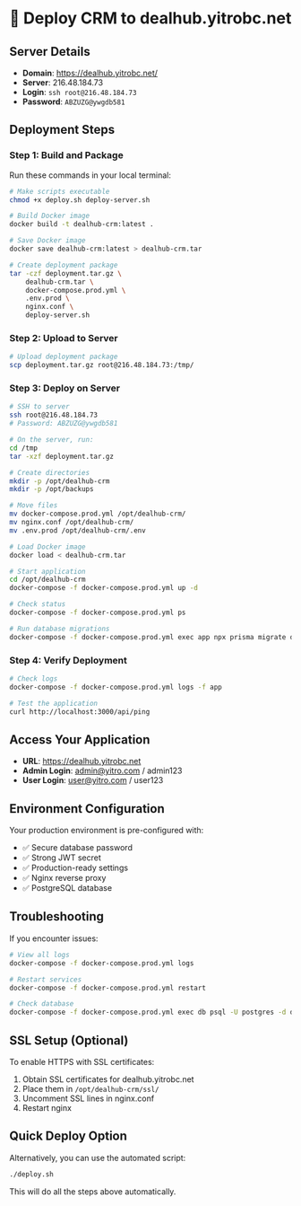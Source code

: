 # 🚀 Deploy CRM to dealhub.yitrobc.net

## Server Details
- **Domain**: https://dealhub.yitrobc.net/
- **Server**: 216.48.184.73
- **Login**: `ssh root@216.48.184.73`
- **Password**: `ABZUZG@ywgdb581`

## Deployment Steps

### Step 1: Build and Package
Run these commands in your local terminal:

```bash
# Make scripts executable
chmod +x deploy.sh deploy-server.sh

# Build Docker image
docker build -t dealhub-crm:latest .

# Save Docker image
docker save dealhub-crm:latest > dealhub-crm.tar

# Create deployment package
tar -czf deployment.tar.gz \
    dealhub-crm.tar \
    docker-compose.prod.yml \
    .env.prod \
    nginx.conf \
    deploy-server.sh
```

### Step 2: Upload to Server
```bash
# Upload deployment package
scp deployment.tar.gz root@216.48.184.73:/tmp/
```

### Step 3: Deploy on Server
```bash
# SSH to server
ssh root@216.48.184.73
# Password: ABZUZG@ywgdb581

# On the server, run:
cd /tmp
tar -xzf deployment.tar.gz

# Create directories
mkdir -p /opt/dealhub-crm
mkdir -p /opt/backups

# Move files
mv docker-compose.prod.yml /opt/dealhub-crm/
mv nginx.conf /opt/dealhub-crm/
mv .env.prod /opt/dealhub-crm/.env

# Load Docker image
docker load < dealhub-crm.tar

# Start application
cd /opt/dealhub-crm
docker-compose -f docker-compose.prod.yml up -d

# Check status
docker-compose -f docker-compose.prod.yml ps

# Run database migrations
docker-compose -f docker-compose.prod.yml exec app npx prisma migrate deploy
```

### Step 4: Verify Deployment
```bash
# Check logs
docker-compose -f docker-compose.prod.yml logs -f app

# Test the application
curl http://localhost:3000/api/ping
```

## Access Your Application

- **URL**: https://dealhub.yitrobc.net
- **Admin Login**: admin@yitro.com / admin123
- **User Login**: user@yitro.com / user123

## Environment Configuration

Your production environment is pre-configured with:
- ✅ Secure database password
- ✅ Strong JWT secret
- ✅ Production-ready settings
- ✅ Nginx reverse proxy
- ✅ PostgreSQL database

## Troubleshooting

If you encounter issues:

```bash
# View all logs
docker-compose -f docker-compose.prod.yml logs

# Restart services
docker-compose -f docker-compose.prod.yml restart

# Check database
docker-compose -f docker-compose.prod.yml exec db psql -U postgres -d dealhub_crm
```

## SSL Setup (Optional)

To enable HTTPS with SSL certificates:
1. Obtain SSL certificates for dealhub.yitrobc.net
2. Place them in `/opt/dealhub-crm/ssl/`
3. Uncomment SSL lines in nginx.conf
4. Restart nginx

## Quick Deploy Option

Alternatively, you can use the automated script:
```bash
./deploy.sh
```

This will do all the steps above automatically.
